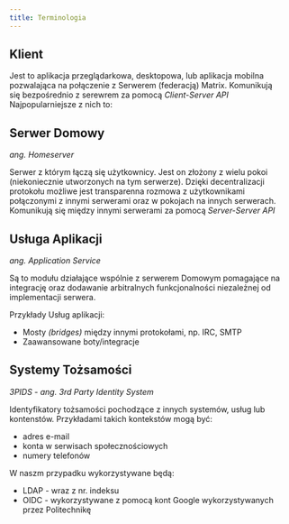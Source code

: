 ```yaml
---
title: Terminologia
---
```

## Klient

Jest to aplikacja przeglądarkowa, desktopowa, lub aplikacja mobilna pozwalająca na połączenie z Serwerem (federacją) Matrix. 
Komunikują się bezpośrednio z serewrem za pomocą *Client-Server API*
Najpopularniejsze z nich to:

## Serwer Domowy
*ang. Homeserver*

Serwer z którym łączą się użytkownicy. Jest on złożony z wielu pokoi (niekoniecznie utworzonych na tym serwerze). Dzięki decentralizacji protokołu możliwe jest transparenna rozmowa z użytkownikami połączonymi z innymi serwerami oraz w pokojach na innych serwerach. Komunikują się między innymi serwerami za pomocą *Server-Server API*

## Usługa Aplikacji
*ang. Application Service*

Są to modułu działające wspólnie z serwerem Domowym pomagające na integrację oraz dodawanie arbitralnych funkcjonalności niezależnej od implementacji serwera.

Przykłady Usług aplikacji:

- Mosty *(bridges)* między innymi protokołami, np. IRC, SMTP
- Zaawansowane boty/integracje

## Systemy Tożsamości
*3PIDS - ang. 3rd Party Identity System*

Identyfikatory tożsamości pochodzące z innych systemów, usług lub kontenstów. Przykładami takich kontekstów mogą być:

- adres e-mail
- konta w serwisach społecznościowych 
- numery telefonów

W naszm przypadku wykorzystywane będą:

- LDAP - wraz z nr. indeksu
- OIDC - wykorzystywane z pomocą kont Google wykorzystywanych przez Politechnikę
